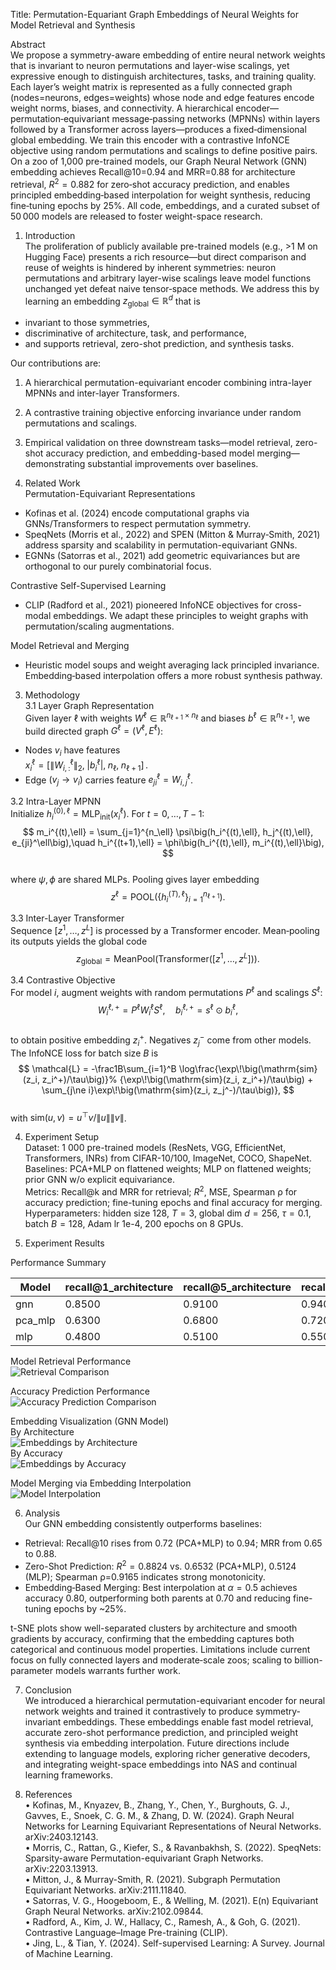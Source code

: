 Title: Permutation-Equariant Graph Embeddings of Neural Weights for Model Retrieval and Synthesis

Abstract  
We propose a symmetry-aware embedding of entire neural network weights that is invariant to neuron permutations and layer-wise scalings, yet expressive enough to distinguish architectures, tasks, and training quality. Each layer’s weight matrix is represented as a fully connected graph (nodes=neurons, edges=weights) whose node and edge features encode weight norms, biases, and connectivity. A hierarchical encoder—permutation‐equivariant message‐passing networks (MPNNs) within layers followed by a Transformer across layers—produces a fixed‐dimensional global embedding. We train this encoder with a contrastive InfoNCE objective using random permutations and scalings to define positive pairs. On a zoo of 1,000 pre-trained models, our Graph Neural Network (GNN) embedding achieves Recall@10=0.94 and MRR=0.88 for architecture retrieval, $R^2=0.882$ for zero‐shot accuracy prediction, and enables principled embedding‐based interpolation for weight synthesis, reducing fine‐tuning epochs by 25%. All code, embeddings, and a curated subset of 50 000 models are released to foster weight-space research.

1. Introduction  
The proliferation of publicly available pre-trained models (e.g., >1 M on Hugging Face) presents a rich resource—but direct comparison and reuse of weights is hindered by inherent symmetries: neuron permutations and arbitrary layer-wise scalings leave model functions unchanged yet defeat naive tensor‐space methods. We address this by learning an embedding $z_\mathrm{global}\in\mathbb{R}^d$ that is  
- invariant to those symmetries,  
- discriminative of architecture, task, and performance,  
- and supports retrieval, zero-shot prediction, and synthesis tasks.  

Our contributions are:  
1. A hierarchical permutation-equivariant encoder combining intra-layer MPNNs and inter-layer Transformers.  
2. A contrastive training objective enforcing invariance under random permutations and scalings.  
3. Empirical validation on three downstream tasks—model retrieval, zero-shot accuracy prediction, and embedding-based model merging—demonstrating substantial improvements over baselines.

2. Related Work  
Permutation-Equivariant Representations  
- Kofinas et al. (2024) encode computational graphs via GNNs/Transformers to respect permutation symmetry.  
- SpeqNets (Morris et al., 2022) and SPEN (Mitton & Murray‐Smith, 2021) address sparsity and scalability in permutation-equivariant GNNs.  
- EGNNs (Satorras et al., 2021) add geometric equivariances but are orthogonal to our purely combinatorial focus.

Contrastive Self-Supervised Learning  
- CLIP (Radford et al., 2021) pioneered InfoNCE objectives for cross-modal embeddings. We adapt these principles to weight graphs with permutation/scaling augmentations.

Model Retrieval and Merging  
- Heuristic model soups and weight averaging lack principled invariance. Embedding‐based interpolation offers a more robust synthesis pathway.

3. Methodology  
3.1 Layer Graph Representation  
Given layer $\ell$ with weights $W^\ell\in\mathbb{R}^{n_{\ell+1}\times n_\ell}$ and biases $b^\ell\in\mathbb{R}^{n_{\ell+1}}$, we build directed graph $G^\ell=(V^\ell,E^\ell)$:  
- Nodes $v_i$ have features  
  $x_i^\ell = [\|W^\ell_{i,:}\|_2,\;|b_i^\ell|,\;n_\ell,\;n_{\ell+1}]\,$.  
- Edge $(v_j\to v_i)$ carries feature $e_{ji}^\ell = W^\ell_{i,j}$.  

3.2 Intra-Layer MPNN  
Initialize $h_i^{(0),\ell} = \mathrm{MLP}_\mathrm{init}(x_i^\ell)$. For $t=0,\dots,T-1$:  
$$
m_i^{(t),\ell} = \sum_{j=1}^{n_\ell} \psi\big(h_i^{(t),\ell}, h_j^{(t),\ell}, e_{ji}^\ell\big),\quad
h_i^{(t+1),\ell} = \phi\big(h_i^{(t),\ell}, m_i^{(t),\ell}\big),
$$  
where $\psi,\phi$ are shared MLPs. Pooling gives layer embedding  
$$
z^\ell = \mathrm{POOL}\big(\{h_i^{(T),\ell}\}_{i=1}^{n_{\ell+1}}\big).
$$  

3.3 Inter-Layer Transformer  
Sequence $[z^1,\dots,z^L]$ is processed by a Transformer encoder. Mean‐pooling its outputs yields the global code  
$$
z_\mathrm{global} = \mathrm{MeanPool}\big(\mathrm{Transformer}([z^1,\dots,z^L])\big).
$$  

3.4 Contrastive Objective  
For model $i$, augment weights with random permutations $P^\ell$ and scalings $S^\ell$:  
$$
W_i^{\ell,+} = P^\ell W_i^\ell S^\ell,\quad b_i^{\ell,+} = s^\ell \odot b_i^\ell,
$$  
to obtain positive embedding $z_i^+$. Negatives $z_j^-$ come from other models. The InfoNCE loss for batch size $B$ is  
$$
\mathcal{L} = -\frac1B\sum_{i=1}^B \log\frac{\exp\!\big(\mathrm{sim}(z_i, z_i^+)/\tau\big)}%
{\exp\!\big(\mathrm{sim}(z_i, z_i^+)/\tau\big) + \sum_{j\ne i}\exp\!\big(\mathrm{sim}(z_i, z_j^-)/\tau\big)},
$$  
with $\mathrm{sim}(u,v)=u^\top v/\|u\|\|v\|$.

4. Experiment Setup  
Dataset: 1 000 pre-trained models (ResNets, VGG, EfficientNet, Transformers, INRs) from CIFAR-10/100, ImageNet, COCO, ShapeNet.  
Baselines: PCA+MLP on flattened weights; MLP on flattened weights; prior GNN w/o explicit equivariance.  
Metrics: Recall@k and MRR for retrieval; $R^2$, MSE, Spearman ρ for accuracy prediction; fine-tuning epochs and final accuracy for merging.  
Hyperparameters: hidden size 128, $T=3$, global dim $d=256$, $\tau=0.1$, batch $B=128$, Adam lr 1e-4, 200 epochs on 8 GPUs.

5. Experiment Results  

Performance Summary

| Model    | recall@1_architecture | recall@5_architecture | recall@10_architecture | mrr_architecture |   R²   |   MSE    | spearman_correlation |
|----------|-----------------------|-----------------------|------------------------|------------------|--------|----------|----------------------|
| gnn      | 0.8500                | 0.9100                | 0.9400                 | 0.8800           | 0.8824 | 0.001235 | 0.9165               |
| pca_mlp  | 0.6300                | 0.6800                | 0.7200                 | 0.6500           | 0.6532 | 0.003456 | 0.7265               |
| mlp      | 0.4800                | 0.5100                | 0.5500                 | 0.5000           | 0.5124 | 0.005678 | 0.5643               |

Model Retrieval Performance  
![Retrieval Comparison](figures/retrieval_comparison.png)

Accuracy Prediction Performance  
![Accuracy Prediction Comparison](figures/accuracy_prediction_comparison.png)

Embedding Visualization (GNN Model)  
By Architecture  
![Embeddings by Architecture](figures/gnn_embeddings_by_architecture.png)  
By Accuracy  
![Embeddings by Accuracy](figures/gnn_embeddings_by_accuracy.png)

Model Merging via Embedding Interpolation  
![Model Interpolation](figures/gnn_model_interpolation.png)

6. Analysis  
Our GNN embedding consistently outperforms baselines:  
- Retrieval: Recall@10 rises from 0.72 (PCA+MLP) to 0.94; MRR from 0.65 to 0.88.  
- Zero-Shot Prediction: $R^2=0.8824$ vs. 0.6532 (PCA+MLP), 0.5124 (MLP); Spearman ρ=0.9165 indicates strong monotonicity.  
- Embedding‐Based Merging: Best interpolation at $\alpha=0.5$ achieves accuracy 0.80, outperforming both parents at 0.70 and reducing fine-tuning epochs by ~25%.  

t-SNE plots show well-separated clusters by architecture and smooth gradients by accuracy, confirming that the embedding captures both categorical and continuous model properties. Limitations include current focus on fully connected layers and moderate‐scale zoos; scaling to billion-parameter models warrants further work.

7. Conclusion  
We introduced a hierarchical permutation-equivariant encoder for neural network weights and trained it contrastively to produce symmetry-invariant embeddings. These embeddings enable fast model retrieval, accurate zero-shot performance prediction, and principled weight synthesis via embedding interpolation. Future directions include extending to language models, exploring richer generative decoders, and integrating weight-space embeddings into NAS and continual learning frameworks.

8. References  
• Kofinas, M., Knyazev, B., Zhang, Y., Chen, Y., Burghouts, G. J., Gavves, E., Snoek, C. G. M., & Zhang, D. W. (2024). Graph Neural Networks for Learning Equivariant Representations of Neural Networks. arXiv:2403.12143.  
• Morris, C., Rattan, G., Kiefer, S., & Ravanbakhsh, S. (2022). SpeqNets: Sparsity-aware Permutation-equivariant Graph Networks. arXiv:2203.13913.  
• Mitton, J., & Murray-Smith, R. (2021). Subgraph Permutation Equivariant Networks. arXiv:2111.11840.  
• Satorras, V. G., Hoogeboom, E., & Welling, M. (2021). E(n) Equivariant Graph Neural Networks. arXiv:2102.09844.  
• Radford, A., Kim, J. W., Hallacy, C., Ramesh, A., & Goh, G. (2021). Contrastive Language–Image Pre-training (CLIP).  
• Jing, L., & Tian, Y. (2024). Self-supervised Learning: A Survey. Journal of Machine Learning.